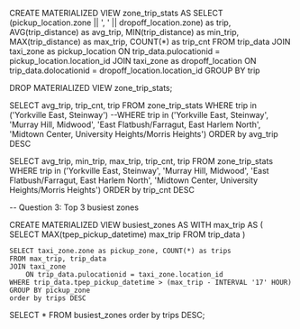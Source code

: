 
CREATE MATERIALIZED VIEW zone_trip_stats AS 
SELECT 
    (pickup_location.zone || ', ' || dropoff_location.zone) as trip,
    AVG(trip_distance) as avg_trip,
    MIN(trip_distance) as min_trip,
    MAX(trip_distance) as max_trip,
    COUNT(*) as trip_cnt
FROM trip_data
JOIN taxi_zone as pickup_location
    ON trip_data.pulocationid = pickup_location.location_id
JOIN taxi_zone as dropoff_location
    ON trip_data.dolocationid = dropoff_location.location_id
GROUP BY trip
    
DROP MATERIALIZED VIEW zone_trip_stats;

SELECT
    avg_trip,
    trip_cnt,
    trip
FROM zone_trip_stats
WHERE trip in ('Yorkville East, Steinway')
--WHERE trip in ('Yorkville East, Steinway', 'Murray Hill, Midwood', 'East Flatbush/Farragut, East Harlem North', 'Midtown Center, University Heights/Morris Heights')
ORDER by avg_trip DESC

SELECT
    avg_trip,
    min_trip,
    max_trip,
    trip_cnt,
    trip
FROM zone_trip_stats
WHERE trip in ('Yorkville East, Steinway', 'Murray Hill, Midwood', 'East Flatbush/Farragut, East Harlem North', 'Midtown Center, University Heights/Morris Heights')
ORDER by trip_cnt DESC

-- Question 3: Top 3 busiest zones

CREATE MATERIALIZED VIEW busiest_zones AS
    WITH max_trip AS (
    SELECT MAX(tpep_pickup_datetime) max_trip
    FROM trip_data
    )

    SELECT taxi_zone.zone as pickup_zone, COUNT(*) as trips
    FROM max_trip, trip_data
    JOIN taxi_zone
        ON trip_data.pulocationid = taxi_zone.location_id 
    WHERE trip_data.tpep_pickup_datetime > (max_trip - INTERVAL '17' HOUR)
    GROUP BY pickup_zone
    order by trips DESC
 

SELECT * FROM busiest_zones order by trips DESC;

